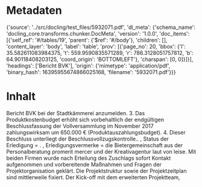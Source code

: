 # Metadaten
{'source': '../src/docling/test_files/5932071.pdf', 'dl_meta': {'schema_name': 'docling_core.transforms.chunker.DocMeta', 'version': '1.0.0', 'doc_items': [{'self_ref': '#/tables/19', 'parent': {'$ref': '#/body'}, 'children': [], 'content_layer': 'body', 'label': 'table', 'prov': [{'page_no': 20, 'bbox': {'l': 35.582611083984375, 't': 559.9590835571289, 'r': 786.3128051757812, 'b': 64.90118408203125, 'coord_origin': 'BOTTOMLEFT'}, 'charspan': [0, 0]}]}], 'headings': ['Bericht BVK'], 'origin': {'mimetype': 'application/pdf', 'binary_hash': 16395955674866025168, 'filename': '5932071.pdf'}}}

# Inhalt
Bericht BVK
bei der Stadtkämmerei anzumelden. 3. Das Produktkostenbudget erhöht sich vorbehaltlich der endgültigen Beschlussfassung der Vollversammlung im November 2017 zahlungswirksam um 650.000 € (Produktauszahlungsbudget). 4. Dieser Beschluss unterliegt der Beschlussvollzugskontrolle.. , Status der Erledigung = . , Erledigungsvermerke = die Bietergemeinschaft aus der Personalberatung promerit mercer und der Kreativagentur laut von leise. Mit beiden Firmen wurde nach Erteilung des Zuschlags sofort Kontakt aufgenommen und vorbereitende Maßnahmen und Fragen der Projektorganisation geklärt. Die Projektstruktur sowie der Projektzeitplan sind mittlerweile fixiert. Der Kick-off mit dem erweiterten Projektteam,